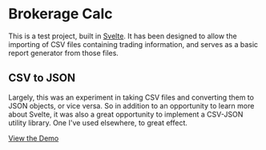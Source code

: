 # Brokerage Calc

This is a test project, built in [Svelte](https://svelte.dev). It has been designed to allow the importing of CSV files containing trading information, and serves as a basic report generator from those files.

## CSV to JSON

Largely, this was an experiment in taking CSV files and converting them to JSON objects, or vice versa. So in addition to an opportunity to learn more about Svelte, it was also a great opportunity to implement a CSV-JSON utility library. One I've used elsewhere, to great effect.

[View the Demo](https://intraday-brokeragecalc.netlify.app/)
